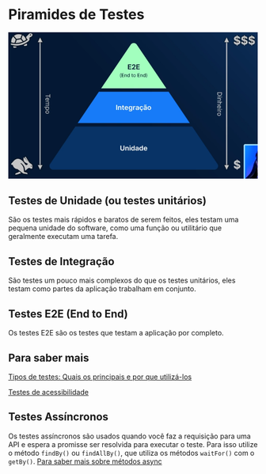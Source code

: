 # Piramides de Testes

![Piramides de Testes](./piramide-de-testes.png)

## Testes de Unidade (ou testes unitários)

São os testes mais rápidos e baratos de serem feitos, eles testam uma pequena unidade do software, como uma função ou utilitário que geralmente executam uma tarefa.

## Testes de Integração

São testes um pouco mais complexos do que os testes unitários, eles testam como partes da aplicação trabalham em conjunto.

## Testes E2E (End to End)

Os testes E2E são os testes que testam a aplicação por completo.

## Para saber mais

[Tipos de testes: Quais os principais e por que utilizá-los](https://www.alura.com.br/artigos/tipos-de-testes-principais-por-que-utiliza-los)

[Testes de acessibilidade](https://qatainarareis.medium.com/teste-de-acessibilidade-b71085facb5c)

## Testes Assíncronos

Os testes assíncronos são usados quando você faz a requisição para uma API e espera a promisse ser resolvida para executar o teste.
Para isso utilize o método `findBy()` ou `findAllBy()`, que utiliza os métodos `waitFor()` com o `getBy()`.
[Para saber mais sobre métodos async](https://testing-library.com/docs/dom-testing-library/api-async/)
